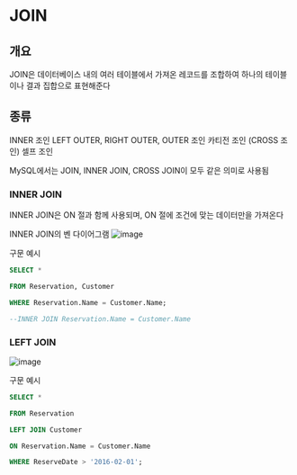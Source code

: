 # JOIN

## 개요
JOIN은 데이터베이스 내의 여러 테이블에서 가져온 레코드를 조합하여 하나의 테이블이나 결과 집합으로 표현해준다


## 종류

INNER 조인
LEFT OUTER, RIGHT OUTER, OUTER 조인
카티전 조인 (CROSS 조인)
셀프 조인

MySQL에서는 JOIN, INNER JOIN, CROSS JOIN이 모두 같은 의미로 사용됨

### INNER JOIN

INNER JOIN은 ON 절과 함께 사용되며, ON 절에 조건에 맞는 데이터만을 가져온다

INNER JOIN의 벤 다이어그램
![image](https://user-images.githubusercontent.com/51067720/134442682-4deff034-5134-4fa0-ba96-c0f91ffd1426.png)

구문 예시

```SQL
SELECT *

FROM Reservation, Customer

WHERE Reservation.Name = Customer.Name;

--INNER JOIN Reservation.Name = Customer.Name
```

### LEFT JOIN

![image](https://user-images.githubusercontent.com/51067720/134447340-50191a3b-f04a-44a6-961d-e0ae1a980ab1.png)

구문 예시
```SQL
SELECT *

FROM Reservation

LEFT JOIN Customer

ON Reservation.Name = Customer.Name

WHERE ReserveDate > '2016-02-01';
```
